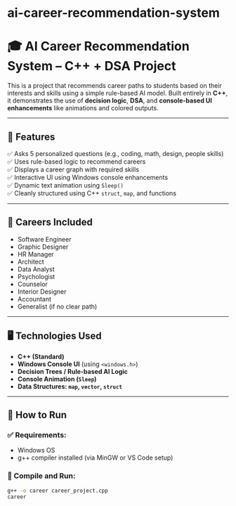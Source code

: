 # ai-career-recommendation-system

# 🎓 AI Career Recommendation System – C++ + DSA Project

This is a project that recommends career paths to students based on their interests and skills using a simple rule-based AI model. Built entirely in **C++**, it demonstrates the use of **decision logic**, **DSA**, and **console-based UI enhancements** like animations and colored outputs.

---

## 🧠 Features

✅ Asks 5 personalized questions (e.g., coding, math, design, people skills)  
✅ Uses rule-based logic to recommend careers  
✅ Displays a career graph with required skills  
✅ Interactive UI using Windows console enhancements  
✅ Dynamic text animation using `Sleep()`  
✅ Cleanly structured using C++ `struct`, `map`, and functions  

---

## 💼 Careers Included

- Software Engineer  
- Graphic Designer  
- HR Manager  
- Architect  
- Data Analyst  
- Psychologist  
- Counselor  
- Interior Designer  
- Accountant  
- Generalist (if no clear path)

---

## 🖥️ Technologies Used

- **C++ (Standard)**
- **Windows Console UI** (using `<windows.h>`)
- **Decision Trees / Rule-based AI Logic**
- **Console Animation (`Sleep`)**
- **Data Structures: `map`, `vector`, `struct`**

---

## 🔧 How to Run

### ✅ Requirements:
- Windows OS
- g++ compiler installed (via MinGW or VS Code setup)

### 🚀 Compile and Run:
```bash
g++ -o career career_project.cpp
career
